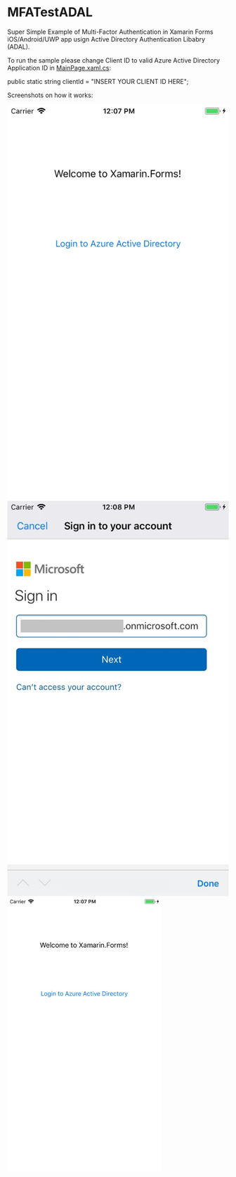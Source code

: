 # MFATestADAL
Super Simple Example of Multi-Factor Authentication in Xamarin Forms iOS/Android/UWP app usign Active Directory Authentication Libabry (ADAL).

To run the sample please change Client ID to valid Azure Active Directory Application ID in [MainPage.xaml.cs](MFATest/MFATest/MainPage.xaml.cs#L13):

public static string clientId = "INSERT YOUR CLIENT ID HERE";

Screenshots on how it works:

![Main Screen](img/iOS_MFA_1.jpg) ![Login](img/iOS_MFA_2.jpg)
<img src="img/iOS_MFA_1.jpg" width="350"/>
